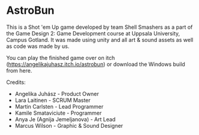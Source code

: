 # AstroBun

This is a Shot 'em Up game developed by team Shell Smashers as a part of the Game Design 2: Game Development course at Uppsala University, Campus Gotland. It was made using unity and all art & sound assets as well as code was made by us.

You can play the finished game over on itch (https://angelikajuhasz.itch.io/astrobun) or download the Windows build from here.

Credits:

- Angelika Juhász               - Product Owner
- Lara Laitinen                 - SCRUM Master
- Martin Carlsten               - Lead Programmer
- Kamile Smataviciute           - Programmer
- Anya Je (Agnija Jemeljanova)  - Art Lead
- Marcus Wilson                 - Graphic & Sound Designer
